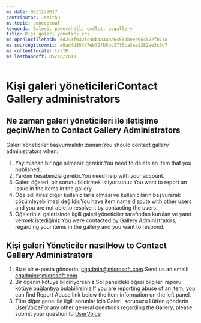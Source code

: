 ```yaml
---
ms.date: 06/12/2017
contributor: JKeithB
ms.topic: conceptual
keywords: Galeri, powershell, cmdlet, psgallery
title: Kişi galeri yöneticileri
ms.openlocfilehash: 6d243f032fc48b4a3aba6455bbeee954572f0738
ms.sourcegitcommit: e9ad4d85fd7eb72fb5bc37f6ca3ae1282ae3c6d7
ms.contentlocale: tr-TR
ms.lasthandoff: 05/10/2018
---
```

# <a name="contact-gallery-administrators"></a><span data-ttu-id="46b76-103">Kişi galeri yöneticileri</span><span class="sxs-lookup"><span data-stu-id="46b76-103">Contact Gallery administrators</span></span>

## <a name="when-to-contact-gallery-administrators"></a><span data-ttu-id="46b76-104">Ne zaman galeri yöneticileri ile iletişime geçin</span><span class="sxs-lookup"><span data-stu-id="46b76-104">When to Contact Gallery Administrators</span></span>

<span data-ttu-id="46b76-105">Galeri Yöneticiler başvurmalıdır zaman:</span><span class="sxs-lookup"><span data-stu-id="46b76-105">You should contact gallery administrators when:</span></span>

1. <span data-ttu-id="46b76-106">Yayımlanan bir öğe silmeniz gerekir.</span><span class="sxs-lookup"><span data-stu-id="46b76-106">You need to delete an item that you published.</span></span>
2. <span data-ttu-id="46b76-107">Yardım hesabınızla gerekir.</span><span class="sxs-lookup"><span data-stu-id="46b76-107">You need help with your account.</span></span>
3. <span data-ttu-id="46b76-108">Galeri öğeleri, bir sorunu bildirmek istiyorsunuz.</span><span class="sxs-lookup"><span data-stu-id="46b76-108">You want to report an issue in the items in the gallery.</span></span>
4. <span data-ttu-id="46b76-109">Öğe adı itiraz diğer kullanıcılarla olması ve kullanıcıların başvurarak çözümleyebilmesi değildir.</span><span class="sxs-lookup"><span data-stu-id="46b76-109">You have item name dispute with other users and you are not able to resolve it by contacting the users.</span></span>
5. <span data-ttu-id="46b76-110">Öğelerinizi galerisinde ilgili galeri yöneticiler tarafından kurulan ve yanıt vermek istediğiniz.</span><span class="sxs-lookup"><span data-stu-id="46b76-110">You were contacted by Gallery Administrators, regarding your items in the gallery and you want to respond.</span></span>

## <a name="how-to-contact-gallery-administrators"></a><span data-ttu-id="46b76-111">Kişi galeri Yöneticiler nasıl</span><span class="sxs-lookup"><span data-stu-id="46b76-111">How to Contact Gallery Administrators</span></span>

1. <span data-ttu-id="46b76-112">Bize bir e-posta gönderin: cgadmin@microsoft.com.</span><span class="sxs-lookup"><span data-stu-id="46b76-112">Send us an email: cgadmin@microsoft.com.</span></span>
2. <span data-ttu-id="46b76-113">Bir öğenin kötüye bildiriyorsanız Sol paneldeki öğesi bilgileri raporu kötüye bağlantıya bulabilirsiniz.</span><span class="sxs-lookup"><span data-stu-id="46b76-113">If you are reporting abuse of an item, you can find Report Abuse link below the item information on the left panel.</span></span>
3. <span data-ttu-id="46b76-114">Tüm diğer genel ile ilgili sorunlar için Galeri, sorunuzu Lütfen gönderin [UserVoice](http://windowsserver.uservoice.com/forums/301869-powershell)</span><span class="sxs-lookup"><span data-stu-id="46b76-114">For any other general questions regarding the Gallery, please submit your question to [UserVoice](http://windowsserver.uservoice.com/forums/301869-powershell)</span></span>